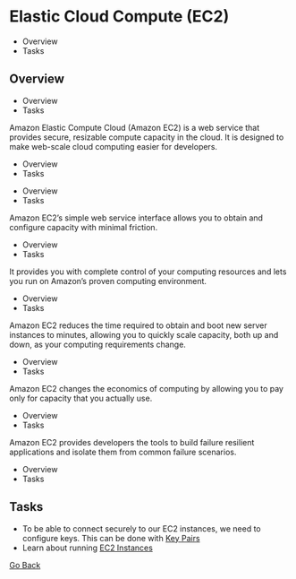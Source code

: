 # Elastic Cloud Compute (EC2)
<!--TOC_START-->
- Overview
- Tasks

<!--TOC_END-->
## Overview
<!--TOC_START-->
- Overview
- Tasks

<!--TOC_END-->
Amazon Elastic Compute Cloud (Amazon EC2) is a web service that provides secure, resizable compute capacity in the cloud. It is designed to make web-scale cloud computing easier for developers.
<!--TOC_START-->
- Overview
- Tasks

<!--TOC_END-->

<!--TOC_START-->
- Overview
- Tasks

<!--TOC_END-->
Amazon EC2’s simple web service interface allows you to obtain and configure capacity with minimal friction.
<!--TOC_START-->
- Overview
- Tasks

<!--TOC_END-->
It provides you with complete control of your computing resources and lets you run on Amazon’s proven computing environment.
<!--TOC_START-->
- Overview
- Tasks

<!--TOC_END-->
Amazon EC2 reduces the time required to obtain and boot new server instances to minutes, allowing you to quickly scale capacity, both up and down, as your computing requirements change.
<!--TOC_START-->
- Overview
- Tasks

<!--TOC_END-->
Amazon EC2 changes the economics of computing by allowing you to pay only for capacity that you actually use.
<!--TOC_START-->
- Overview
- Tasks

<!--TOC_END-->
Amazon EC2 provides developers the tools to build failure resilient applications and isolate them from common failure scenarios.
<!--TOC_START-->
- Overview
- Tasks

<!--TOC_END-->

## Tasks
- To be able to connect securely to our EC2 instances, we need to configure keys. This can be done with  [Key Pairs](./key-pairs)
- Learn about running [EC2 Instances](./instances)

[Go Back](../README.md#tasks)


